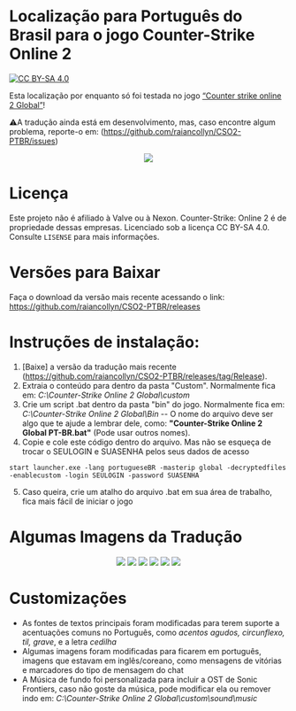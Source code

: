 # Localização para Português do Brasil para o jogo Counter-Strike Online 2

<a href="http://creativecommons.org/licenses/by-sa/4.0/">![CC BY-SA 4.0](https://i.creativecommons.org/l/by-sa/4.0/88x31.png)</a>


Esta localização por enquanto só foi testada no jogo [“Counter strike online 2 Global”](http://cso2.wohlnet.ru/)!


⚠️A tradução ainda está em desenvolvimento, mas, caso encontre algum problema, reporte-o em: (https://github.com/raiancollyn/CSO2-PTBR/issues)



<p align="center">
<img src="https://user-images.githubusercontent.com/20705376/230684981-78248a2a-af2a-4640-87cc-efe1c8133aa3.png" />
</p>

# Licença

Este projeto não é afiliado à Valve ou à Nexon. Counter-Strike: Online 2 é de propriedade dessas empresas.
Licenciado sob a licença CC BY-SA 4.0. Consulte ``LISENSE`` para mais informações.

# Versões para Baixar

Faça o download da versão mais recente acessando o link: https://github.com/raiancollyn/CSO2-PTBR/releases

# Instruções de instalação:

1. [Baixe] a versão da tradução mais recente (https://github.com/raiancollyn/CSO2-PTBR/releases/tag/Release).
2. Extraia o conteúdo para dentro da pasta "Custom". Normalmente fica em: *C:\Counter-Strike Online 2 Global\custom*
3. Crie um script .bat dentro da pasta "bin" do jogo. Normalmente fica em: *C:\Counter-Strike Online 2 Global\Bin*
-- O nome do arquivo deve ser algo que te ajude a lembrar dele, como: **"Counter-Strike Online 2 Global PT-BR.bat"** (Pode usar outros nomes).
4. Copie e cole este código dentro do arquivo. Mas não se esqueça de trocar o SEULOGIN e SUASENHA pelos seus dados de acesso
```
start launcher.exe -lang portugueseBR -masterip global -decryptedfiles -enablecustom -login SEULOGIN -password SUASENHA
```
5. Caso queira, crie um atalho do arquivo .bat em sua área de trabalho, fica mais fácil de iniciar o jogo


# Algumas Imagens da Tradução
<p align="center">
<img src="https://user-images.githubusercontent.com/20705376/230686340-ae7ff082-37e0-4f34-8afc-d86109812196.png" />
<img src="https://user-images.githubusercontent.com/20705376/230686345-2e67a3a7-8695-45f1-9e58-d6654ec35f34.png" />
<img src="https://user-images.githubusercontent.com/20705376/230686343-e84d8526-c95e-4722-9aa5-6a9bd81e82f8.png" />
<img src="https://user-images.githubusercontent.com/20705376/230686341-92ec0e5f-11cb-4a17-9cfb-8e2815a0edf2.png" />
<img src="https://user-images.githubusercontent.com/20705376/230686342-f9be20ff-05c3-4af9-bd3f-b4caeb34371f.png" />
<img src="https://user-images.githubusercontent.com/20705376/230686344-c5a20065-dee4-4fb4-8f4c-c57e2f3b9498.png" />
</p>

# Customizações
- As fontes de textos principais foram modificadas para terem suporte a acentuações comuns no Português, como *acentos agudos, circunflexo, til, grave*, e a letra *cedilha*
- Algumas imagens foram modificadas para ficarem em português, imagens que estavam em inglês/coreano, como mensagens de vitórias e marcadores do tipo de mensagem do chat
- A Música de fundo foi personalizada para incluir a OST de  Sonic Frontiers, caso não goste da música, pode modificar ela ou remover indo em: *C:\Counter-Strike Online 2 Global\custom\sound\music*
